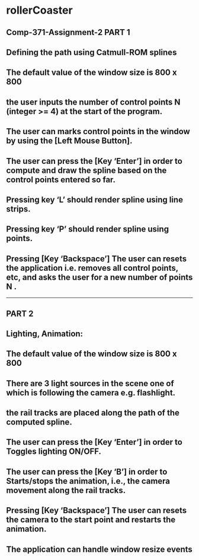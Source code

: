 # rollerCoaster
Comp-371-Assignment-2
PART 1
--------------------------------------------------------------------------------
Defining the path using Catmull-ROM splines
--------------------------------------------------------------------------------
The default value of the window size is 800 x 800 
--------------------------------------------------------------------------------
the user inputs the number of control points N (integer >= 4) at the start of the program.
--------------------------------------------------------------------------------
The user can marks control points in the window by using the [Left Mouse Button].
--------------------------------------------------------------------------------
The user can press the [Key ‘Enter’] in order to compute and draw the spline based on the control points entered so far.
--------------------------------------------------------------------------------
Pressing key ‘L’ should render spline using line strips.
--------------------------------------------------------------------------------
Pressing key ‘P’ should render spline using points.
--------------------------------------------------------------------------------
Pressing [Key ‘Backspace’] The user can resets the application i.e. removes all control points, etc, and asks the user for a new
number of points N .
--------------------------------------------------------------------------------

--------------------------------------------------------------------------------
PART 2
--------------------------------------------------------------------------------
Lighting, Animation:
--------------------------------------------------------------------------------
The default value of the window size is 800 x 800 
--------------------------------------------------------------------------------
There are 3 light sources in the scene one of which is following the
camera e.g. flashlight.
--------------------------------------------------------------------------------
the rail tracks are placed along the path of the computed spline.
--------------------------------------------------------------------------------
The user can press the [Key ‘Enter’] in order to Toggles lighting ON/OFF.
--------------------------------------------------------------------------------
The user can press the [Key ‘B’] in order to Starts/stops the animation, i.e., the camera movement along the rail tracks.
--------------------------------------------------------------------------------
Pressing [Key ‘Backspace’] The user can resets the camera to the start point and restarts the animation.
--------------------------------------------------------------------------------
The application can handle window resize events
--------------------------------------------------------------------------------
